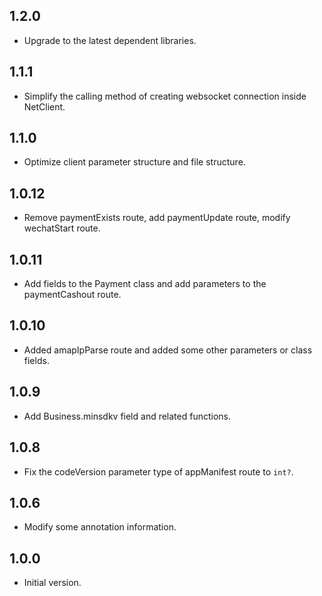 ## 1.2.0

- Upgrade to the latest dependent libraries.
  
## 1.1.1

- Simplify the calling method of creating websocket connection inside NetClient.
  
## 1.1.0

- Optimize client parameter structure and file structure.
  
## 1.0.12

- Remove paymentExists route, add paymentUpdate route, modify wechatStart route.
  
## 1.0.11

- Add fields to the Payment class and add parameters to the paymentCashout route.
  
## 1.0.10

- Added amapIpParse route and added some other parameters or class fields.
  
## 1.0.9

- Add Business.minsdkv field and related functions.
  
## 1.0.8

- Fix the codeVersion parameter type of appManifest route to `int?`.
  
## 1.0.6

- Modify some annotation information.
  
## 1.0.0

- Initial version.
